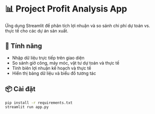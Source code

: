 # 📊 Project Profit Analysis App

Ứng dụng Streamlit để phân tích lợi nhuận và so sánh chi phí dự toán vs. thực tế cho các dự án sản xuất.

## 🚀 Tính năng
- Nhập dữ liệu trực tiếp trên giao diện
- So sánh giờ công, máy móc, vật tư dự toán và thực tế
- Tính biên lợi nhuận kế hoạch và thực tế
- Hiển thị bảng dữ liệu và biểu đồ tương tác

## 📦 Cài đặt

```bash
pip install -r requirements.txt
streamlit run app.py
